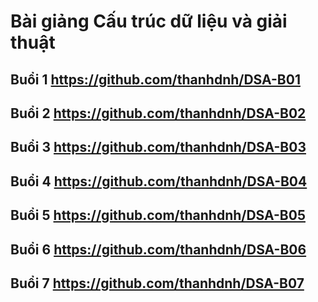 # Bài giảng Cấu trúc dữ liệu và giải thuật

## Buổi 1 https://github.com/thanhdnh/DSA-B01
## Buổi 2 https://github.com/thanhdnh/DSA-B02
## Buổi 3 https://github.com/thanhdnh/DSA-B03
## Buổi 4 https://github.com/thanhdnh/DSA-B04
## Buổi 5 https://github.com/thanhdnh/DSA-B05
## Buổi 6 https://github.com/thanhdnh/DSA-B06
## Buổi 7 https://github.com/thanhdnh/DSA-B07
